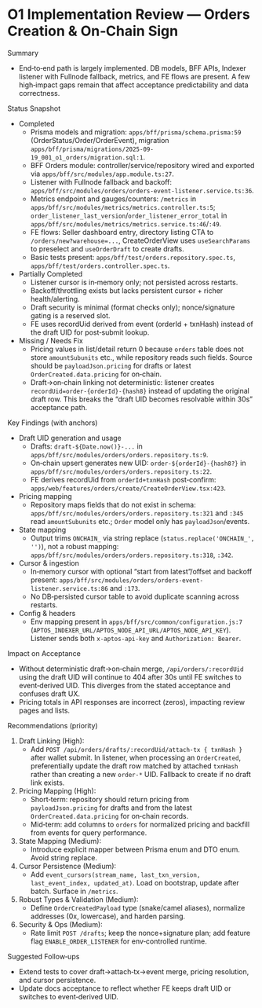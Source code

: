 # O1 Implementation Review — Orders Creation & On‑Chain Sign

Summary
- End‑to‑end path is largely implemented. DB models, BFF APIs, Indexer listener with Fullnode fallback, metrics, and FE flows are present. A few high‑impact gaps remain that affect acceptance predictability and data correctness.

Status Snapshot
- Completed
  - Prisma models and migration: `apps/bff/prisma/schema.prisma:59` (OrderStatus/Order/OrderEvent), migration `apps/bff/prisma/migrations/2025-09-19_001_o1_orders/migration.sql:1`.
  - BFF Orders module: controller/service/repository wired and exported via `apps/bff/src/modules/app.module.ts:27`.
  - Listener with Fullnode fallback and backoff: `apps/bff/src/modules/orders/orders-event-listener.service.ts:36`.
  - Metrics endpoint and gauges/counters: `/metrics` in `apps/bff/src/modules/metrics/metrics.controller.ts:5`; `order_listener_last_version`/`order_listener_error_total` in `apps/bff/src/modules/metrics/metrics.service.ts:46`/`:49`.
  - FE flows: Seller dashboard entry, directory listing CTA to `/orders/new?warehouse=...`, CreateOrderView uses `useSearchParams` to preselect and `useOrderDraft` to create drafts.
  - Basic tests present: `apps/bff/test/orders.repository.spec.ts`, `apps/bff/test/orders.controller.spec.ts`.
- Partially Completed
  - Listener cursor is in‑memory only; not persisted across restarts.
  - Backoff/throttling exists but lacks persistent cursor + richer health/alerting.
  - Draft security is minimal (format checks only); nonce/signature gating is a reserved slot.
  - FE uses recordUid derived from event (orderId + txnHash) instead of the draft UID for post‑submit lookup.
- Missing / Needs Fix
  - Pricing values in list/detail return 0 because `orders` table does not store `amountSubunits` etc., while repository reads such fields. Source should be `payloadJson.pricing` for drafts or latest `OrderCreated.data.pricing` for on‑chain.
  - Draft→on‑chain linking not deterministic: listener creates `recordUid=order-{orderId}-{hash8}` instead of updating the original draft row. This breaks the “draft UID becomes resolvable within 30s” acceptance path.

Key Findings (with anchors)
- Draft UID generation and usage
  - Drafts: `draft-${Date.now()}-...` in `apps/bff/src/modules/orders/orders.repository.ts:9`.
  - On‑chain upsert generates new UID: `order-${orderId}-{hash8?}` in `apps/bff/src/modules/orders/orders.repository.ts:22`.
  - FE derives recordUid from `orderId+txnHash` post‑confirm: `apps/web/features/orders/create/CreateOrderView.tsx:423`.
- Pricing mapping
  - Repository maps fields that do not exist in schema: `apps/bff/src/modules/orders/orders.repository.ts:321` and `:345` read `amountSubunits` etc.; `Order` model only has `payloadJson`/events.
- State mapping
  - Output trims `ONCHAIN_` via string replace (`status.replace('ONCHAIN_', '')`), not a robust mapping: `apps/bff/src/modules/orders/orders.repository.ts:318`, `:342`.
- Cursor & ingestion
  - In‑memory cursor with optional “start from latest”/offset and backoff present: `apps/bff/src/modules/orders/orders-event-listener.service.ts:86` and `:173`.
  - No DB‑persisted cursor table to avoid duplicate scanning across restarts.
- Config & headers
  - Env mapping present in `apps/bff/src/common/configuration.js:7` (`APTOS_INDEXER_URL/APTOS_NODE_API_URL/APTOS_NODE_API_KEY`). Listener sends both `x-aptos-api-key` and `Authorization: Bearer`.

Impact on Acceptance
- Without deterministic draft→on‑chain merge, `/api/orders/:recordUid` using the draft UID will continue to 404 after 30s until FE switches to event‑derived UID. This diverges from the stated acceptance and confuses draft UX.
- Pricing totals in API responses are incorrect (zeros), impacting review pages and lists.

Recommendations (priority)
1) Draft Linking (High):
   - Add `POST /api/orders/drafts/:recordUid/attach-tx { txnHash }` after wallet submit. In listener, when processing an `OrderCreated`, preferentially update the draft row matched by attached `txnHash` rather than creating a new `order-*` UID. Fallback to create if no draft link exists.
2) Pricing Mapping (High):
   - Short‑term: repository should return pricing from `payloadJson.pricing` for drafts and from the latest `OrderCreated.data.pricing` for on‑chain records.
   - Mid‑term: add columns to `orders` for normalized pricing and backfill from events for query performance.
3) State Mapping (Medium):
   - Introduce explicit mapper between Prisma enum and DTO enum. Avoid string replace.
4) Cursor Persistence (Medium):
   - Add `event_cursors(stream_name, last_txn_version, last_event_index, updated_at)`. Load on bootstrap, update after batch. Surface in `/metrics`.
5) Robust Types & Validation (Medium):
   - Define `OrderCreatedPayload` type (snake/camel aliases), normalize addresses (0x, lowercase), and harden parsing.
6) Security & Ops (Medium):
   - Rate limit `POST /drafts`; keep the nonce+signature plan; add feature flag `ENABLE_ORDER_LISTENER` for env‑controlled runtime.

Suggested Follow‑ups
- Extend tests to cover draft→attach‑tx→event merge, pricing resolution, and cursor persistence.
- Update docs acceptance to reflect whether FE keeps draft UID or switches to event‑derived UID.

